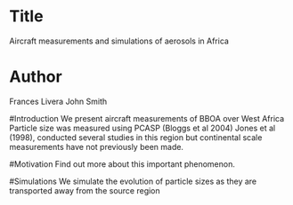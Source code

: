 # Title 

Aircraft measurements and simulations of aerosols in Africa

# Author
Frances Livera
John Smith

#Introduction
We present aircraft measurements of BBOA over West Africa
Particle size was measured using PCASP (Bloggs et al 2004)
Jones et al (1998), conducted several studies in this region but continental scale measurements have not previously been made.


#Motivation
Find out more about this important phenomenon.

#Simulations
We simulate the evolution of particle sizes as they are transported away from the source region 

